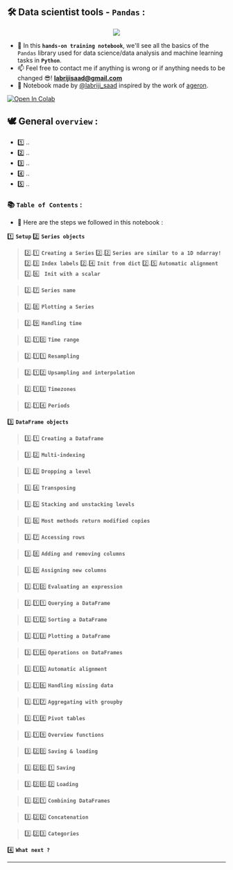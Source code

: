 ## 🛠️   Data scientist tools - `Pandas` :

<p align="center">
  <img src="https://user-images.githubusercontent.com/74627083/157457233-29354868-6e5a-4079-848e-c510af92ca58.jpg" />
</p>

- 🎯 In this **`hands-on training notebook`**, we'll see all the basics of the `Pandas` library used for data science/data analysis and machine learning tasks in **`Python`**.
- 📫 Feel free to contact me if anything is wrong or if anything needs to be changed 😎!  **labrijisaad@gmail.com**
- 🙌 Notebook made by [@labriji_saad](https://github.com/labrijisaad) inspired by the work of [ageron](https://github.com/ageron).

<a href="https://colab.research.google.com/github/labrijisaad/Data-scientist-tools-Pandas" target="_parent"><img src="https://colab.research.google.com/assets/colab-badge.svg" alt="Open In Colab"/></a>

## 🕊️  General `overview` :

   - 1️⃣  ..
   - 2️⃣  ..
   - 3️⃣  ..
   - 4️⃣  ..
   - 5️⃣  ..



### 📚   `Table of Contents` :

 - 👣 Here are the steps we followed in this notebook :

 1️⃣  **`Setup`**
 2️⃣  **`Series objects`**
> 2️⃣.1️⃣  **`Creating a Series`**
> 2️⃣.2️⃣  **`Series are similar to a 1D ndarray!`**
> 2️⃣.3️⃣  **`Index labels`**
> 2️⃣.4️⃣  **`Init from dict`**
> 2️⃣.5️⃣  **`Automatic alignment`**
> 2️⃣.6️⃣  **` Init with a scalar`**

> 2️⃣.7️⃣  **`Series name`**

> 2️⃣.8️⃣  **`Plotting a Series`**

> 2️⃣.9️⃣  **`Handling time`**

> 2️⃣.1️⃣0️⃣  **`Time range`**

> 2️⃣.1️⃣1️⃣  **`Resampling`**  

> 2️⃣.1️⃣2️⃣  **`Upsampling and interpolation`** 

> 2️⃣.1️⃣3️⃣  **`Timezones`** 

> 2️⃣.1️⃣4️⃣  **`Periods`** 

3️⃣  **`DataFrame objects`** 

> 3️⃣.1️⃣  **`Creating a Dataframe`**                     

> 3️⃣.2️⃣  **`Multi-indexing`**

> 3️⃣.3️⃣  **`Dropping a level`** 

> 3️⃣.4️⃣  **`Transposing`** 

> 3️⃣.5️⃣  **`Stacking and unstacking levels`**

> 3️⃣.6️⃣  **`Most methods return modified copies`**

> 3️⃣.7️⃣  **`Accessing rows`**

> 3️⃣.8️⃣  **`Adding and removing columns`**

> 3️⃣.9️⃣  **`Assigning new columns`**

> 3️⃣.1️⃣0️⃣  **`Evaluating an expression`**

> 3️⃣.1️⃣1️⃣  **`Querying a DataFrame`**

> 3️⃣.1️⃣2️⃣  **`Sorting a DataFrame`**

> 3️⃣.1️⃣3️⃣  **`Plotting a DataFrame`**

> 3️⃣.1️⃣4️⃣  **`Operations on DataFrames`**

> 3️⃣.1️⃣5️⃣  **`Automatic alignment`**

> 3️⃣.1️⃣6️⃣  **`Handling missing data`**

> 3️⃣.1️⃣7️⃣  **`Aggregating with groupby`**

> 3️⃣.1️⃣8️⃣  **`Pivot tables`**

> 3️⃣.1️⃣9️⃣  **`Overview functions`**

> 3️⃣.2️⃣0️⃣  **`Saving & loading`**

> 3️⃣.2️⃣0️⃣.1️⃣  **`Saving`**

> 3️⃣.2️⃣0️⃣.2️⃣  **`Loading`**

> 3️⃣.2️⃣1️⃣  **`Combining DataFrames`**

> 3️⃣.2️⃣2️⃣  **`Concatenation`**

> 3️⃣.2️⃣3️⃣  **`Categories`**

4️⃣  **`What next ?`** 

---

